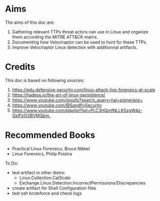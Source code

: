 # Aims
The aims of this doc are:
1. Gathering relevant TTPs threat actors can use in Linux and
   organize them according the MITRE ATT&CK matrix.
2. Documenting how Velociraptor can be used to hunt for these TTPs.
3. Improve Velociraptor Linux detection with additionnal artifacts.

# Credits
This doc is based on following sources:
1. https://edu.defensive-security.com/linux-attack-live-forensics-at-scale
2. https://hadess.io/the-art-of-linux-persistence/
3. https://www.youtube.com/results?search_query=hal+pomeranz+
4. https://www.youtube.com/@SandflySecurity
5. https://www.youtube.com/playlist?list=PLC3HQmfNLLKSzgW4z-QsIFz0j2BVMQbm_


# Recommended Books  
- Practical Linux Forensics, Bruce Nikkel  
- Linux Forensics, Philip Polstra  

To Do:
- test artifact in other distro:
   - Linux.Collection.CatScale
   - Exchange.Linux.Detection.IncorrectPermissions/Discrepancies
- create artifact for Shell Configuration files
- test ssh bruteforce and check logs

